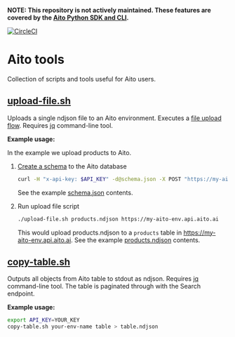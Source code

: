 **NOTE: This repository is not actively maintained. These features are covered by the [Aito Python SDK and CLI](https://aito-python-sdk.readthedocs.io/en/stable/cli.html).**

[![CircleCI](https://circleci.com/gh/AitoDotAI/aito-tools.svg?style=svg)](https://circleci.com/gh/AitoDotAI/aito-tools)

# Aito tools

Collection of scripts and tools useful for Aito users.


## [upload-file.sh](./upload-file.sh)

Uploads a single ndjson file to an Aito environment. Executes a [file upload flow](https://aito.ai/docs/api/#post-api-v1-data-table-file).
Requires [jq](https://stedolan.github.io/jq/) command-line tool.

**Example usage:**

In the example we upload products to Aito.

1. [Create a schema](https://aito.ai/docs/api/#put-api-v1-schema) to the Aito database

    ```bash
    curl -H "x-api-key: $API_KEY" -d@schema.json -X POST "https://my-aito-env.api.aito.ai/api/v1/schema"
    ```

    See the example [schema.json](test/upload-file/schema.json) contents.

2. Run upload file script

    ```bash
    ./upload-file.sh products.ndjson https://my-aito-env.api.aito.ai
    ```

    This would upload products.ndjson to a `products` table in https://my-aito-env.api.aito.ai.
    See the example [products.ndjson](test/upload-file/products.ndjson) contents.



## [copy-table.sh](./copy-table.sh)

Outputs all objects from Aito table to stdout as ndjson. Requires [jq](https://stedolan.github.io/jq/) command-line tool.
The table is paginated through with the Search endpoint.

**Example usage:**


```bash
export API_KEY=YOUR_KEY
copy-table.sh your-env-name table > table.ndjson
```
